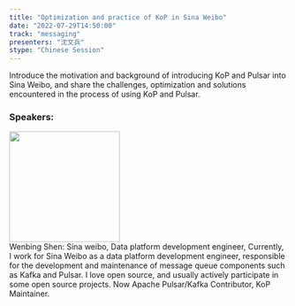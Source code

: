```yaml
---
title: "Optimization and practice of KoP in Sina Weibo"
date: "2022-07-29T14:50:00"
track: "messaging"
presenters: "沈文兵"
stype: "Chinese Session"
---
```

Introduce the motivation and background of introducing KoP and Pulsar into Sina Weibo, and share the challenges, optimization and solutions encountered in the process of using KoP and Pulsar.
 ### Speakers: 
 <img src="images/speaker/1147.png" width="200" /><br>Wenbing Shen: Sina weibo, Data platform development engineer, Currently, I work for Sina Weibo as a data platform development engineer, responsible for the development and maintenance of message queue components such as Kafka and Pulsar. I love open source, and usually actively participate in some open source projects. Now Apache Pulsar/Kafka Contributor, KoP Maintainer.

 